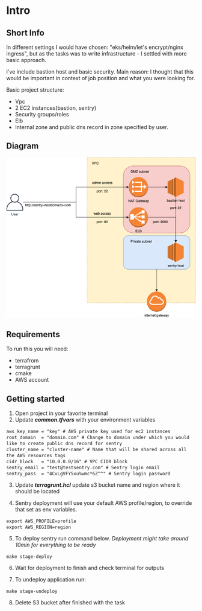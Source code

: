 # Intro

## Short Info

In different settings I would have chosen: "eks/helm/let's encrypt/nginx ingress", but as the tasks was to write infrastructure  - I settled with more basic approach.

I've include bastion host and basic security. Main reason:  I thought that this would be important in context of job position and what you were looking for.

Basic project structure:

* Vpc
* 2 EC2 instances(bastion, sentry)
* Security groups/roles
* Elb
* Internal zone and public dns record in zone specified by user.

## Diagram

![AWS diagram](sentry.png "sentry")

## Requirements

To run this you will need:

* terrafrom
* terragrunt
* cmake
* AWS account

## Getting started

1. Open project in your favorite terminal
2. Update ***common.tfvars*** with your environment variables

```shell
aws_key_name = "key" # AWS private key used for ec2 instances
root_domain  = "domain.com" # Change to domain under which you would like to create public dns record for sentry
cluster_name = "cluster-name" # Name that will be shared across all the AWS resources tags 
cidr_block   = "10.0.0.0/16" # VPC CIDR block 
sentry_email = "test@testsentry.com" # Sentry login email
sentry_pass  = "4CvLgVFY5xu%wmc*6Z^^" # Sentry login password
```

3. Update ***terragrunt.hcl*** update s3 bucket name and region where it should be located

4. Sentry deployment will use your default AWS profile/region, to override that set as env variables.

```shell
export AWS_PROFILE=profile
export AWS_REGION=region
```

5. To deploy sentry run command below. _Deployment might take around 10min for everything to be ready_

```shell
make stage-deploy
```

6. Wait for deployment to finish and check terminal for outputs

7. To undeploy application run:

```shell
make stage-undeploy
```

8. Delete S3 bucket after finished with the task